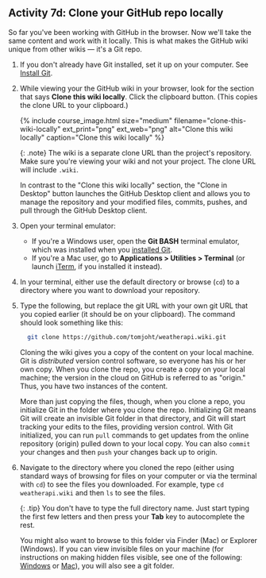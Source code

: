 ## <i class="fa fa-user-circle"></i> Activity 7d: Clone your GitHub repo locally

So far you've been working with GitHub in the browser. Now we'll take the same content and work with it locally. This is what makes the GitHub wiki unique from other wikis &mdash; it's a Git repo.

1.  If you don't already have Git installed, set it up on your computer. See [Install Git](#pubapis_github_wikis.html#git_install).
2.  While viewing your the GitHub wiki in your browser, look for the section that says **Clone this wiki locally**. Click the clipboard button. (This copies the clone URL to your clipboard.)

    {% include course_image.html size="medium" filename="clone-this-wiki-locally" ext_print="png" ext_web="png" alt="Clone this wiki locally" caption="Clone this wiki locally" %}

	  {: .note}
    The wiki is a separate clone URL than the project's repository. Make sure you're viewing your wiki and not your project. The clone URL will include `.wiki`.

	  In contrast to the "Clone this wiki locally" section, the "Clone in Desktop" button launches the GitHub Desktop client and allows you to manage the repository and your modified files, commits, pushes, and pull through the GitHub Desktop client.

4.  Open your terminal emulator:

    * If you're a Windows user, open the **Git BASH** terminal emulator, which was installed when you [installed Git](https://gitforwindows.org/).
    * If you're a Mac user, go to **Applications > Utilities > Terminal** (or launch [iTerm](https://iterm2.com/), if you installed it instead).
3.  In your terminal, either use the default directory or browse (`cd`) to a directory where you want to download your repository.
4.  Type the following, but replace the git URL with your own git URL that you copied earlier (it should be on your clipboard). The command should look something like this:

    ```bash
	  git clone https://github.com/tomjoht/weatherapi.wiki.git
    ```

    Cloning the wiki gives you a copy of the content on your local machine. Git is *distributed* version control software, so everyone has his or her own copy. When you clone the repo, you create a copy on your local machine; the version in the cloud on GitHub is referred to as "origin." Thus, you have two instances of the content.

    More than just copying the files, though, when you clone a repo, you initialize Git in the folder where you clone the repo. Initializing Git means Git will create an invisible Git folder in that directory, and Git will start tracking your edits to the files, providing version control. With Git initialized, you can run `pull` commands to get updates from the online repository (origin) pulled down to your local copy. You can also `commit` your changes and then `push` your changes back up to origin.

5.  Navigate to the directory where you cloned the repo (either using standard ways of browsing for files on your computer or via the terminal with `cd`) to see the files you downloaded. For example, type `cd weatherapi.wiki` and then `ls` to see the files.

    {: .tip}
    You don't have to type the full directory name. Just start typing the first few letters and then press your **Tab** key to autocomplete the rest.

    You might also want to browse to this folder via Finder (Mac) or Explorer (Windows). If you can view invisible files on your machine (for instructions on making hidden files visible, see one of the following: [Windows](https://support.microsoft.com/en-us/help/14201/windows-show-hidden-files) or [Mac](https://ianlunn.co.uk/articles/quickly-showhide-hidden-files-mac-os-x-mavericks/)), you will also see a git folder.
